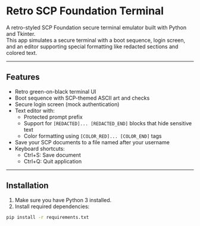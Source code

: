 # Retro SCP Foundation Terminal

A retro-styled SCP Foundation secure terminal emulator built with Python and Tkinter.  
This app simulates a secure terminal with a boot sequence, login screen, and an editor supporting special formatting like redacted sections and colored text.

---

## Features

- Retro green-on-black terminal UI
- Boot sequence with SCP-themed ASCII art and checks
- Secure login screen (mock authentication)
- Text editor with:
  - Protected prompt prefix
  - Support for `[REDACTED]... [REDACTED_END]` blocks that hide sensitive text
  - Color formatting using `[COLOR_RED]... [COLOR_END]` tags
- Save your SCP documents to a file named after your username
- Keyboard shortcuts:
  - Ctrl+S: Save document
  - Ctrl+Q: Quit application

---

## Installation

1. Make sure you have Python 3 installed.
2. Install required dependencies:

```bash
pip install -r requirements.txt
